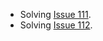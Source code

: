   * Solving [Issue 111](https://code.google.com/p/gmaps4jsf/issues/detail?id=111).
  * Solving [Issue 112](https://code.google.com/p/gmaps4jsf/issues/detail?id=112).
